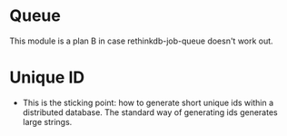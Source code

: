# Queue

This module is a plan B in case rethinkdb-job-queue doesn't work out.

# Unique ID

* This is the sticking point: how to generate short unique ids within a distributed database.
  The standard way of generating ids generates large strings.
